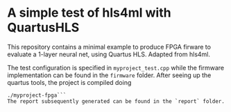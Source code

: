 # A simple test of hls4ml with QuartusHLS

This repository contains a minimal example to produce FPGA firware to evaluate a 1-layer neural net, using Quartus HLS.
Adapted from hls4ml.

The test configuration is specified in `myproject_test.cpp` while the firmware implementation can be found in the `firmware` folder.  After seeing up the quartus tools, the project is compiled doing
```make myproject-fpga
./myproject-fpga```
The report subsequently generated can be found in the `report` folder.
